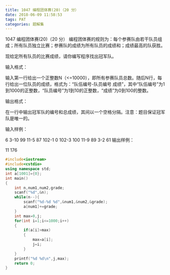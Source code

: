 ```yaml
---
title: 1047 编程团体赛(20)（20 分）
date: 2018-06-09 11:58:53
tags: PAT
categories: 题解集
---
```


1047 编程团体赛(20)（20 分）
编程团体赛的规则为：每个参赛队由若干队员组成；所有队员独立比赛；参赛队的成绩为所有队员的成绩和；成绩最高的队获胜。

现给定所有队员的比赛成绩，请你编写程序找出冠军队。

输入格式：

输入第一行给出一个正整数N（<=10000），即所有参赛队员总数。随后N行，每行给出一位队员的成绩，格式为：“队伍编号-队员编号 成绩”，其中“队伍编号”为1到1000的正整数，“队员编号”为1到10的正整数，“成绩”为0到100的整数。

输出格式：

在一行中输出冠军队的编号和总成绩，其间以一个空格分隔。注意：题目保证冠军队是唯一的。

输入样例：

6
3-10 99
11-5 87
102-1 0
102-3 100
11-9 89
3-2 61
输出样例：

11 176

```cpp
#include<iostream>
#include<cstdio>
using namespace std;
int a[1001]={0};
int main()
{
    int n,num1,num2,grade;
    scanf("%d",&n);
    while(n--){
        scanf("%d-%d %d",&num1,&num2,&grade);
        a[num1]+=grade;
    }
    int max=0,j;
    for(int i=1;i<=1000;i++)
    {
        if(a[i]>max)
        {
            max=a[i];
            j=i;
        }
    }
    printf("%d %d\n",j,max);
    return 0;
}

```